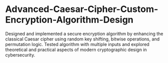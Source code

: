 # Advanced-Caesar-Cipher-Custom-Encryption-Algorithm-Design
Designed and implemented a secure encryption algorithm by enhancing the classical Caesar cipher using random key shifting, bitwise operations, and permutation logic. Tested algorithm with multiple inputs and explored theoretical and practical aspects of modern cryptographic design in cybersecurity.

